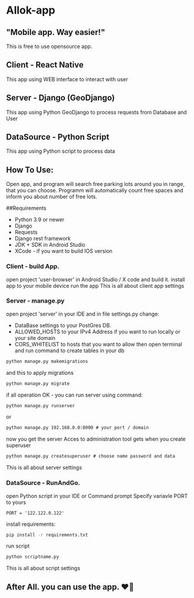 # Allok-app
## "Mobile app. Way easier!"
This is free to use opensource app.

## Client - React Native
This app using WEB interface to interact with user

## Server - Django (GeoDjango)
This app using Python GeoDjango to process requests from Database and User

## DataSource - Python Script
This app using Python script to process data

## How To Use:
Open app, and program will search free parking lots around you in range, that you can choose.
Programm will automatically count free spaces and inform you about number of free lots. 

##Requirements
+ Python 3.9 or newer
+ Django
+ Requests
+ Django rest framework
+ JDK + SDK in Android Studio
+ XCode - if you want to build IOS version
  
### Client - build App.
  open project 'user-browser' in Android Studio / X code and build it.
  install app to your mobile device
  run the app
  This is all about client app settings
  
### Server - manage.py
  open project 'server' in your IDE and in file settings.py change:
  + DataBase settings to your PostGres DB.
  + ALLOWED_HOSTS to your IPv4 Address if you want to run locally or your site domain
  + CORS_WHITELIST to hosts that you want to allow
then open terminal and run command to create tables in your db 
```cmd
python manage.py makemigrations
```
and this to apply migrations
```cmd
python manage.py migrate
``` 
if all operation OK - you can run server using command:
```cmd
python manage.py runserver
```
or
```cmd
python manage.py 192.168.0.0:8000 # your port / domain
```
now you get the server
Acces to administration tool gets when you create superuser
```cmd
python manage.py createsuperuser # choose name password and data
```
This is all about server settings
  
### DataSource - RunAndGo.
open Python script in your IDE or Command prompt
Specify variavle PORT to yours
```code
PORT = '122.122.0.122'
```
install requirements:
```cmd
pip install -r requirements.txt
```
run script
```cmd
python scriptname.py
```
This is all about script settings

## After All. you can use the app. ❤👀
